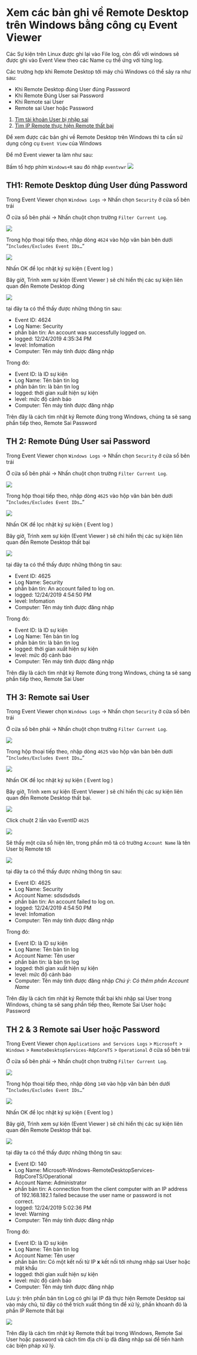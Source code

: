 # Xem các bản ghi về Remote Desktop trên Windows bằng công cụ Event Viewer

Các Sự kiện trên Linux được ghi lại vào File log, còn đối với windows sẽ được ghi vào Event View theo các Name cụ thể ứng với từng log.

Các trường hợp khi Remote Desktop tới máy chủ Windows có thể sảy ra như sau:
- Khi Remote Desktop đúng User đúng Password
- Khi Remote Đúng User sai Password
- Khi Remote sai User
- Remote sai User hoặc Password

1. [Tìm tài khoản User bị nhập sai](#th-3-remote-sai-user)
2. [Tìm IP Remote thực hiện Remote thất bại](#th-2--3-remote-sai-user-hoặc-password)

Để xem được các bản ghi về Remote Desktop trên Windows thì ta cần sử dụng công cụ `Event View` của Windows

Để mở Event viewer ta làm như sau:

Bấm tổ hợp phím `Windows+R` sau đó nhập `eventvwr`
<img src="https://i.imgur.com/UjofXA0.png">

## TH1: Remote Desktop đúng User đúng Password
Trong Event Viewer chọn `Windows Logs` -> Nhấn chọn `Security` ở cửa sổ bên trái

Ở cửa sổ bên phải -> Nhấn chuột chọn trường `Filter Current Log`.

<img src="https://i.imgur.com/K9ia7q7.png">

Trong hộp thoại tiếp theo, nhập dòng `4624` vào hộp văn bản bên dưới “`Includes/Excludes Event IDs…`”

<img src="https://i.imgur.com/HYZVig9.png">

Nhấn OK để lọc nhật ký sự kiện ( Event log )

Bây giờ, Trình xem sự kiện (Event Viewer ) sẽ chỉ hiển thị các sự kiện liên quan đến Remote Desktop đúng

<img src="https://i.imgur.com/JTVKBB7.png">

tại đây ta có thể thấy được những thông tin sau:
- Event ID: 4624
- Log Name: Security
- phần bản tin: An account was successfully logged on.
- logged: 12/24/2019 4:35:34 PM
- level: Infomation
- Computer: Tên máy tính được đăng nhập

Trong đó:
- Event ID: là ID sự kiện
- Log Name: Tên bản tin log
- phần bản tin: là bản tin log
- logged: thời gian xuất hiện sự kiện
- level: mức độ cảnh báo
- Computer: Tên máy tính được đăng nhập

Trên đây là cách tìm nhật ký Remote đúng trong Windows, chúng ta sẽ sang phần tiếp theo, Remote Sai Password

## TH 2: Remote Đúng User sai Password
Trong Event Viewer chọn `Windows Logs` -> Nhấn chọn `Security` ở cửa sổ bên trái

Ở cửa sổ bên phải -> Nhấn chuột chọn trường `Filter Current Log`.

<img src="https://i.imgur.com/K9ia7q7.png">

Trong hộp thoại tiếp theo, nhập dòng `4625` vào hộp văn bản bên dưới “`Includes/Excludes Event IDs…`”

<img src="https://i.imgur.com/oJRiy15.png">

Nhấn OK để lọc nhật ký sự kiện ( Event log )

Bây giờ, Trình xem sự kiện (Event Viewer ) sẽ chỉ hiển thị các sự kiện liên quan đến Remote Desktop thất bại

<img src="https://i.imgur.com/e1hL90M.png">


tại đây ta có thể thấy được những thông tin sau:
- Event ID: 4625
- Log Name: Security
- phần bản tin: An account failed to log on.
- logged: 12/24/2019 4:54:50 PM
- level: Infomation
- Computer: Tên máy tính được đăng nhập

Trong đó:
- Event ID: là ID sự kiện
- Log Name: Tên bản tin log
- phần bản tin: là bản tin log
- logged: thời gian xuất hiện sự kiện
- level: mức độ cảnh báo
- Computer: Tên máy tính được đăng nhập

Trên đây là cách tìm nhật ký Remote đúng trong Windows, chúng ta sẽ sang phần tiếp theo, Remote Sai User

## TH 3: Remote sai User
Trong Event Viewer chọn `Windows Logs` -> Nhấn chọn `Security` ở cửa sổ bên trái

Ở cửa sổ bên phải -> Nhấn chuột chọn trường `Filter Current Log`.


<img src="https://i.imgur.com/K9ia7q7.png">

Trong hộp thoại tiếp theo, nhập dòng `4625` vào hộp văn bản bên dưới “`Includes/Excludes Event IDs…`”

<img src="https://i.imgur.com/oJRiy15.png">

Nhấn OK để lọc nhật ký sự kiện ( Event log )

Bây giờ, Trình xem sự kiện (Event Viewer ) sẽ chỉ hiển thị các sự kiện liên quan đến Remote Desktop thất bại. 

<img src="https://i.imgur.com/e1hL90M.png">

Click chuột 2 lần vào EventID `4625`

<IMG SRC="https://i.imgur.com/OCLROAmg.png">

Sẽ thấy một cửa sổ hiện lên, trong phần mô tả có trường `Account Name` là tên User bị Remote tới

<img src="https://i.imgur.com/sQ23dDi.png">

tại đây ta có thể thấy được những thông tin sau:
- Event ID: 4625
- Log Name: Security
- Account Name: sdsdsdsds
- phần bản tin: An account failed to log on.
- logged: 12/24/2019 4:54:50 PM
- level: Infomation
- Computer: Tên máy tính được đăng nhập

Trong đó:
- Event ID: là ID sự kiện
- Log Name: Tên bản tin log
- Account Name: Tên user
- phần bản tin: là bản tin log
- logged: thời gian xuất hiện sự kiện
- level: mức độ cảnh báo
- Computer: Tên máy tính được đăng nhập
*Chú ý*: *Có thêm phần Account Name*

Trên đây là cách tìm nhật ký Remote thất bại khi nhập sai User trong Windows, chúng ta sẽ sang phần tiếp theo, Remote Sai User hoặc Password

## TH 2 & 3 Remote sai User hoặc Password
Trong Event Viewer chọn `Applications and Services Logs` > `Microsoft` > `Windows` > `RemoteDesktopServices-RdpCoreTS` > `Operational` ở cửa sổ bên trái

Ở cửa sổ bên phải -> Nhấn chuột chọn trường `Filter Current Log`.

<img src="https://i.imgur.com/MZTf7qD.png">

Trong hộp thoại tiếp theo, nhập dòng `140` vào hộp văn bản bên dưới “`Includes/Excludes Event IDs…`”

<img src="https://i.imgur.com/HOxoEvP.png">

Nhấn OK để lọc nhật ký sự kiện ( Event log )

Bây giờ, Trình xem sự kiện (Event Viewer ) sẽ chỉ hiển thị các sự kiện liên quan đến Remote Desktop thất bại. 

<img src="https://i.imgur.com/cQjtlJ9.png">

tại đây ta có thể thấy được những thông tin sau:
- Event ID: 140
- Log Name: Microsoft-Windows-RemoteDesktopServices-RdpCoreTS/Operational
- Account Name: Administrator
- phần bản tin: A connection from the client computer with an IP address of 192.168.182.1 failed because the user name or password is not correct.
- logged: 12/24/2019 5:02:36 PM
- level: Warning
- Computer: Tên máy tính được đăng nhập


Trong đó:
- Event ID: là ID sự kiện
- Log Name: Tên bản tin log
- Account Name: Tên user
- phần bản tin: Có một kết nối từ IP **x** kết nối tới nhưng nhập sai User hoặc mật khẩu
- logged: thời gian xuất hiện sự kiện
- level: mức độ cảnh báo
- Computer: Tên máy tính được đăng nhập

Lưu ý: trên phần bản tin Log có ghi lại IP đã thực hiện Remote Desktop sai vào máy chủ, từ đây có thể trích xuất thông tin để xử lý, phần khoanh đỏ là phần IP Remote thất bại

<img src="https://i.imgur.com/tEiLfsu.png">

Trên đây là cách tìm nhật ký Remote thất bại trong Windows, Remote Sai User hoặc password và cách tìm địa chỉ ip đã đăng nhập sai để tiến hành các biện pháp xử lý.
